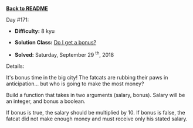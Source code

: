 ﻿<a href=https://github.com/hlais/Kata---a---Day><b>Back to README</b><a>

Day #171: 

* <b>Difficulty:</b> 8 kyu

* <b>Solution Class:</b> [Do I get a bonus?](DoIGetBonus.cs)

* <b>Solved:</b> Saturday, September 29 <sup>th</sup>, 2018

Details:

It's bonus time in the big city! The fatcats are rubbing their paws in anticipation... but who is going to make the most money?

Build a function that takes in two arguments (salary, bonus). Salary will be an integer, and bonus a boolean.

If bonus is true, the salary should be multiplied by 10. If bonus is false, the fatcat did not make enough money and must receive only his stated salary.
